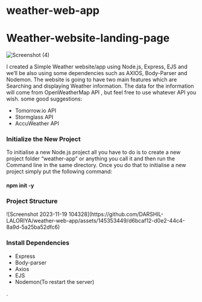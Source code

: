 # weather-web-app
# Weather-website-landing-page
![Screenshot (4)](https://github.com/DARSHIL-LALORIYA/weather-web-app/assets/145353449/2cdad62f-b223-4aa0-80da-bd801aaae03c)


I created a Simple Weather website/app using Node.js, Express, EJS and we’ll be also using some dependencies such as AXIOS, Body-Parser and Nodemon.
The website is going to have two main features which are Searching and displaying Weather information.
The data for the information will come from OpenWeatherMap API  , but feel free to use whatever API you wish.
some good suggestions:
<ul>
  <li> Tomorrow.io API</li>
  <li> Stormglass API</li>
  <li> AccuWeather API</li>
</ul>
<h3>Initialize the New Project</h3>
To initialise a new Node.js project all you have to do is to create a new project folder “weather-app” or anything you call it and then run the Command line in the same directory. Once you do that to initialise a new project simply put the following command:
<h4 >npm init -y</h4>
<h3>Project Structure</h3>
![Screenshot 2023-11-19 104328](https://github.com/DARSHIL-LALORIYA/weather-web-app/assets/145353449/d6bcaf12-d0e2-44c4-8a9d-5a25ba52dfc6)
<h3>Install Dependencies</h3>
<ul>
  <li>Express</li>
  <li>Body-parser</li></li>
  <li>Axios</li>
  <li>EJS</li>
  <li>Nodemon(To restart the server)</li>
</ul>
.
